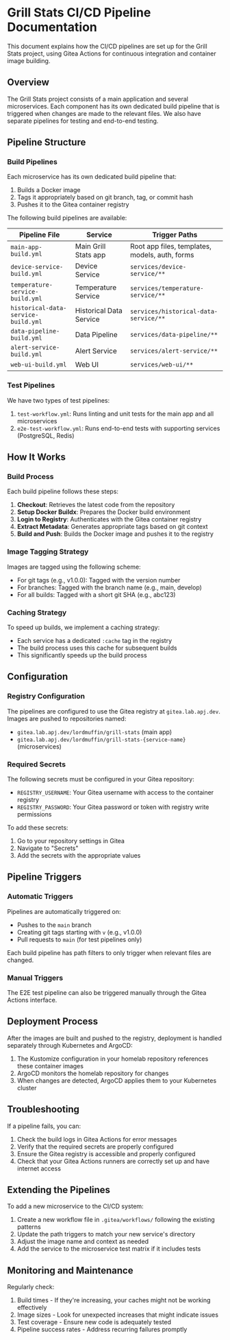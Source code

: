 # Grill Stats CI/CD Pipeline Documentation

This document explains how the CI/CD pipelines are set up for the Grill Stats project, using Gitea Actions for continuous integration and container image building.

## Overview

The Grill Stats project consists of a main application and several microservices. Each component has its own dedicated build pipeline that is triggered when changes are made to the relevant files. We also have separate pipelines for testing and end-to-end testing.

## Pipeline Structure

### Build Pipelines

Each microservice has its own dedicated build pipeline that:
1. Builds a Docker image
2. Tags it appropriately based on git branch, tag, or commit hash
3. Pushes it to the Gitea container registry

The following build pipelines are available:

| Pipeline File | Service | Trigger Paths |
|---------------|---------|---------------|
| `main-app-build.yml` | Main Grill Stats app | Root app files, templates, models, auth, forms |
| `device-service-build.yml` | Device Service | `services/device-service/**` |
| `temperature-service-build.yml` | Temperature Service | `services/temperature-service/**` |
| `historical-data-service-build.yml` | Historical Data Service | `services/historical-data-service/**` |
| `data-pipeline-build.yml` | Data Pipeline | `services/data-pipeline/**` |
| `alert-service-build.yml` | Alert Service | `services/alert-service/**` |
| `web-ui-build.yml` | Web UI | `services/web-ui/**` |

### Test Pipelines

We have two types of test pipelines:

1. `test-workflow.yml`: Runs linting and unit tests for the main app and all microservices
2. `e2e-test-workflow.yml`: Runs end-to-end tests with supporting services (PostgreSQL, Redis)

## How It Works

### Build Process

Each build pipeline follows these steps:

1. **Checkout**: Retrieves the latest code from the repository
2. **Setup Docker Buildx**: Prepares the Docker build environment
3. **Login to Registry**: Authenticates with the Gitea container registry
4. **Extract Metadata**: Generates appropriate tags based on git context
5. **Build and Push**: Builds the Docker image and pushes it to the registry

### Image Tagging Strategy

Images are tagged using the following scheme:

- For git tags (e.g., v1.0.0): Tagged with the version number
- For branches: Tagged with the branch name (e.g., main, develop)
- For all builds: Tagged with a short git SHA (e.g., abc123)

### Caching Strategy

To speed up builds, we implement a caching strategy:

- Each service has a dedicated `:cache` tag in the registry
- The build process uses this cache for subsequent builds
- This significantly speeds up the build process

## Configuration

### Registry Configuration

The pipelines are configured to use the Gitea registry at `gitea.lab.apj.dev`. Images are pushed to repositories named:

- `gitea.lab.apj.dev/lordmuffin/grill-stats` (main app)
- `gitea.lab.apj.dev/lordmuffin/grill-stats-{service-name}` (microservices)

### Required Secrets

The following secrets must be configured in your Gitea repository:

- `REGISTRY_USERNAME`: Your Gitea username with access to the container registry
- `REGISTRY_PASSWORD`: Your Gitea password or token with registry write permissions

To add these secrets:
1. Go to your repository settings in Gitea
2. Navigate to "Secrets"
3. Add the secrets with the appropriate values

## Pipeline Triggers

### Automatic Triggers

Pipelines are automatically triggered on:

- Pushes to the `main` branch
- Creating git tags starting with `v` (e.g., v1.0.0)
- Pull requests to `main` (for test pipelines only)

Each build pipeline has path filters to only trigger when relevant files are changed.

### Manual Triggers

The E2E test pipeline can also be triggered manually through the Gitea Actions interface.

## Deployment Process

After the images are built and pushed to the registry, deployment is handled separately through Kubernetes and ArgoCD:

1. The Kustomize configuration in your homelab repository references these container images
2. ArgoCD monitors the homelab repository for changes
3. When changes are detected, ArgoCD applies them to your Kubernetes cluster

## Troubleshooting

If a pipeline fails, you can:

1. Check the build logs in Gitea Actions for error messages
2. Verify that the required secrets are properly configured
3. Ensure the Gitea registry is accessible and properly configured
4. Check that your Gitea Actions runners are correctly set up and have internet access

## Extending the Pipelines

To add a new microservice to the CI/CD system:

1. Create a new workflow file in `.gitea/workflows/` following the existing patterns
2. Update the path triggers to match your new service's directory
3. Adjust the image name and context as needed
4. Add the service to the microservice test matrix if it includes tests

## Monitoring and Maintenance

Regularly check:

1. Build times - If they're increasing, your caches might not be working effectively
2. Image sizes - Look for unexpected increases that might indicate issues
3. Test coverage - Ensure new code is adequately tested
4. Pipeline success rates - Address recurring failures promptly